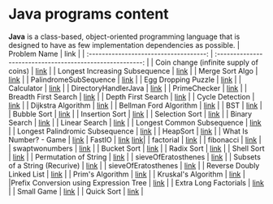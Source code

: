 # Java programs content

**Java** is a class-based, object-oriented programming language that is designed to have as few implementation dependencies as possible.
|              Problem Name              |                           link                            |
| :------------------------------------: | :-------------------------------------------------------: |
| Coin change (infinite supply of coins) |                [link](./CoinChange_i.java)                |
|     Longest Increasing Subsequence     |        [link](./LongestIncreasingSubsequence.java)        |
|            Merge Sort Algo             |                 [link](./MergeSort.java)                  |
|         PalindromeSubSequence          |                 [link](./PalindromeSubSequence.java)      |
|         Egg Dropping Puzzle            |                 [link](./EggDroppingPuzzle.java)          |
|          Calculator                    |      [link](./Calculator/Calculator.java)                 |
|       DirectoryHandlerJava             |                 [link](./DirectoryHandlerJava.java)       |
|           PrimeChecker                 |        [link](./PrimeChecker.java)                        |
|           Breadth First Search         |        [link](./Graphs/BreadthFirstSearch.java)           |
|           Depth First Search           |        [link](./Graphs/DepthFirstSearch.java)             |
|           Cycle Detection              |        [link](./Graphs/CycleDetection.java)               |
|           Dijkstra Algorithm           |        [link](./Graphs/DijkstraAlgorithm.java)            |
|           Bellman Ford Algorithm       |        [link](./Graphs/BellmanFordAlgorithm.java)         |
|           BST                          |        [link](./binarySearchTree.java)                    |
|           Bubble Sort                  |        [link](./bubbleSort.java)                          |
|           Insertion Sort               |        [link](./insertionSort.java)                       |
|           Selection Sort               |        [link](./selectionSort.java)                       |
|           Binary Search                |        [link](./BinarySearch.java)                        |
|           Linear Search                |        [link](./LinearSearch.java)                        |
|    Longest Common Subsequence          |        [link](./LongestCommonSubsequence.java)            |
|    Longest Palindromic Subsequence     |        [link](./LongestPalindromicSubsequence.java)       |
|           HeapSort                     |        [link](./HeapSort.java)                            |
|         What Is Number? - Game         |        [link](./WhatIsNumberGame.java)
|           FastIO                       |  [link](./FastIO/Reader.java) [link](./FastIO/Writer.java)|
|           factorial                    |       [link](./factorial.java)                            |
|           fibonacci                    |       [link](./fibonacci.java)                            |
|           swaptwonumbers               |       [link](./swapTwoNumbers.java)                       |
|           Bucket Sort                  |        [link](./BucketSort.java)                          |
|           Radix Sort                   |        [link](./RadixSort.java)                           |
|           Shell Sort                   |        [link](./ShellSort.java)                           |
|           Permutation of String        |       [link](./PermutaionOfString.java)                   |
|           sieveOfEratosthenes          |        [link](./sieveOfEratosthenes.java)                 |
|    Subsets of a String (Recurive)      |        [link](./SubsetsOfAString.java)                    |
|           sieveOfEratosthenes          |       [link](./sieveOfEratosthenes.java)                  |
|       Reverse Doubly Linked List       |        [link](./reverseDoublyLinkedList.java)             |
|           Prim's Algorithm             |       [link](./Graphs/PrimsAlgorithm.java)                |
|           Kruskal's Algorithm          |       [link](./Graphs/KruskalsAlgorithm.java)             |
|Prefix Conversion using Expression Tree |       [link](./PrefixConversion.java)                     |
|           Extra Long Factorials        |        [link](./ExtraLongFactorial.java)                  |
|           Small Game                   |        [link](./Small_Game/Game.java)                     |
|           Quick Sort                   |        [link](./QuickSort.java)                           |
